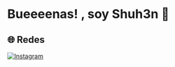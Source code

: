# Bueeeenas! , soy Shuh3n 👋

## 🌐 Redes
[![Instagram](https://img.shields.io/badge/Instagram-%23E4405F.svg?logo=Instagram&logoColor=white)](https://instagram.com/miguee__f) 

<!--
**Shuh3n/Shuh3n** is a ✨ _special_ ✨ repository because its `README.md` (this file) appears on your GitHub profile.

Here are some ideas to get you started:

- 🔭 I’m currently working on ...
- 🌱 I’m currently learning ...
- 👯 I’m looking to collaborate on ...
- 🤔 I’m looking for help with ...
- 💬 Ask me about ...
- 📫 How to reach me: ...
- 😄 Pronouns: ...
- ⚡ Fun fact: ...
-->
